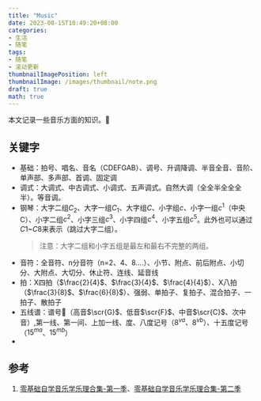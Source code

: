 ```yaml
---
title: "Music"
date: 2023-08-15T10:49:20+08:00
categories:
- 生活
- 随笔
tags:
- 随笔
- 滚动更新
thumbnailImagePosition: left
thumbnailImage: /images/thumbnail/note.png
draft: true
math: true
---
```

本文记录一些音乐方面的知识。:musical_note:
<!--more-->
## 关键字
- 基础：拍号、唱名、音名（CDEFGAB）、调号、升调降调、半音全音、音阶、单声部、多声部、首调、固定调
- 调式：大调式、中古调式、小调式、五声调式。自然大调（全全半全全全半）。等音调。
- 钢琴：大字二组$C_2$、大字一组$C_1$、大字组$C$、小字组$c$、小字一组$c^1$（中央C）、小字二组$c^2$、小字三组$c^3$、小字四组$c^4$、小字五组$c^5$。此外也可以通过$C1$~$C8$来表示（跳过大字二组）。
    > 注意：大字二组和小字五组是最左和最右不完整的两组。
- 音符：全音符、n分音符（n=2、4、8....）、小节、附点、前后附点、小切分、大附点、大切分、休止符、连线、延音线
- 拍：X四拍（$\frac{2}{4}$、$\frac{3}{4}$、$\frac{4}{4}$）、X八拍（$\frac{3}{8}$、$\frac{6}{8}$）、强弱、单拍子、复拍子、混合拍子、一拍子、散拍子
- 五线谱：谱号:musical_score:（高音$\scr{G}$、低音$\scr{F}$、中音$\scr{C}$、次中音）,第一线、第一间、上加一线、度、八度记号（$8^{va}$、$8^{vb}$）、十五度记号（$15^{ma}$、$15^{mb}$）
- 


## 参考
1. [零基础自学音乐学乐理合集-第一季](https://www.bilibili.com/video/BV12W411f7YF)、[零基础自学音乐学乐理合集-第二季](https://www.bilibili.com/video/BV14p4y1e7TV)